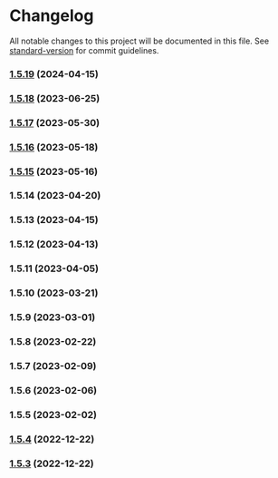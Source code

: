 # Changelog

All notable changes to this project will be documented in this file. See [standard-version](https://github.com/conventional-changelog/standard-version) for commit guidelines.

### [1.5.19](https://github.com/Devwares-Team/cdbreact/compare/v1.5.18...v1.5.19) (2024-04-15)

### [1.5.18](https://github.com/Devwares-Team/cdbreact/compare/v1.5.17...v1.5.18) (2023-06-25)

### [1.5.17](https://github.com/Devwares-Team/cdbreact/compare/v1.5.16...v1.5.17) (2023-05-30)

### [1.5.16](https://github.com/Devwares-Team/cdbreact/compare/v1.5.15...v1.5.16) (2023-05-18)

### [1.5.15](https://github.com/Devwares-Team/cdbreact/compare/v1.5.14...v1.5.15) (2023-05-16)

### 1.5.14 (2023-04-20)

### 1.5.13 (2023-04-15)

### 1.5.12 (2023-04-13)

### 1.5.11 (2023-04-05)

### 1.5.10 (2023-03-21)

### 1.5.9 (2023-03-01)

### 1.5.8 (2023-02-22)

### 1.5.7 (2023-02-09)

### 1.5.6 (2023-02-06)

### 1.5.5 (2023-02-02)

### [1.5.4](https://github.com/Devwares-Team/cdbreact/compare/v1.5.3...v1.5.4) (2022-12-22)

### [1.5.3](https://github.com/Devwares-Team/cdbreact/compare/v1.5.2...v1.5.3) (2022-12-22)
